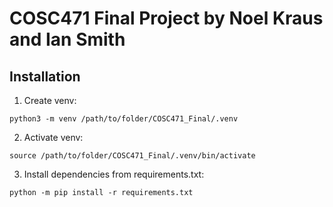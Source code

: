 # COSC471 Final Project by Noel Kraus and Ian Smith

## Installation

1. Create venv:

``python3 -m venv /path/to/folder/COSC471_Final/.venv ``

2. Activate venv:

``source /path/to/folder/COSC471_Final/.venv/bin/activate``

3. Install dependencies from requirements.txt:

``python -m pip install -r requirements.txt``